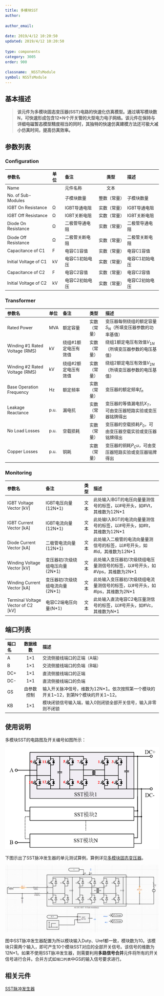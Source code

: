 ```yaml
---
title: 多模块SST
author:

author_email:

date: 2019/4/12 10:20:50
updated: 2019/4/12 10:20:50

type: components
category: 3005
order: 900

classname: _NSSTsModule
symbol: NSSTsModule
---
```

## 基本描述

> **该元件为多模块固态变压器(SST)电路的快速化仿真模型。通过填写模块数N，可快速形成包含12*N个开关管的大型电力电子网络。该元件在保持与详细电磁暂态模型精度相当的同时，其独特的快速仿真建模方法还可极大减小仿真时间，提高仿真效率。**

## 参数列表
### Configuration
| 参数名 | 单位 | 备注 | 类型 | 描述 |
| :--- | :--- | :--- | :--: | :--- |
| Name |  | 元件名称 | 文本 |  |
| No. of Sub-Modules |  | 子模块数量 | 整数（常量） | 子模块数量 |
| IGBT On Resistance | Ω | IGBT导通电阻 | 实数（常量） | IGBT导通电阻 |
| IGBT Off Resistance | Ω | IGBT关断电阻 | 实数（常量） | IGBT关断电阻 |
| Diode On Resistance | Ω | 二极管导通电阻 | 实数（常量） | 二极管导通电阻 |
| Diode Off Resistance | Ω | 二极管关断电阻 | 实数（常量） | 二极管关断电阻 |
| Capacitance of C1 | F | 电容C1容值 | 实数（常量） | 电容C1容值 |
| Initial Voltage of C1 | kV | 电容C1初始电压 | 实数（常量） | 电容C1初始电压 |
| Capacitance of C2 | F | 电容C2容值 | 实数（常量） | 电容C2容值 |
| Initial Voltage of C2 | kV | 电容C2初始电压 | 实数（常量） | 电容C2初始电压 |

### Transformer
| 参数名 | 单位 | 备注 | 类型 | 描述 |
| :--- | :--- | :--- | :--: | :--- |
| Rated Power | MVA | 额定容量 | 实数（常量） | 变压器每侧绕组的额定容量$S_N$（所填变压器参数的功率基值） |
| Winding #1 Rated Voltage (RMS) | kV | 绕组#1额定电压有效值 | 实数（常量） | 绕组1额定电压有效值$V_{1N}$（所填变压器参数的电压基值） |
| Winding #2 Rated Voltage (RMS) | kV | 绕组#2额定电压有效值 | 实数（常量） | 绕组2额定电压有效值$V_{2N}$（所填变压器参数的电压基值） |
| Base Operation Frequency | Hz | 额定频率 | 实数（常量） | 变压器的额定频率$f_n$ |
| Leakage Reactance | p.u. | 漏电抗 | 实数（常量） | 变压器的等值漏电抗$X_T$，可由变压器短路实验或变压器铭牌得出 |
| No Load Losses | p.u. | 空载损耗 | 实数（常量） | 变压器的空载损耗$P_0$，可由变压器空载实验或变压器铭牌得出 |
| Copper Losses | p.u. | 铜耗 | 实数（常量） | 变压器的铜耗$P_Cu$，可由变压器短路实验或变压器铭牌得出 |

### Monitoring
| 参数名 | 备注 | 类型 | 描述 |
| :--- | :--- | :--: | :--- |
| IGBT Voltage Vector \[kV\] | IGBT电压向量(12N*1) | 文本 | 此处输入IBGT的电压向量量测信号的标签，以#号开头，如#Vt，其维数为12N\*1 |
| IGBT Current Vector \[kA\] | IGBT电流向量(12N*1) | 文本 | 此处输I入BGT的电流向量量测信号的标签，以#号开头，如#It，其维数为12N\*1 |
| Diode Current Vector \[kA\] | 二极管电流向量(12N*1) | 文本 | 此处输入二极管的电流向量量测信号的标签，以#号开头，如#Id，其维数为12N\*1 |
| Winding Voltage Vector \[kV\] | 变压器初/次级绕组电压向量(2N*1) | 文本 | 此处输入变压器初/次级绕组电压量测信号的标签，以#号开头，如#Vps，其维数为2N\*1|
| Winding Current Vector \[kA\] | 变压器初/次级绕组电流向量(2N*1) | 文本 | 此处输入变压器初/次级绕组电流量测信号的标签，以#号开头，如#Ips，其维数为2N\*1 |
| Terminal Voltage Vector of C2 \[kV\] | 电容C2端电压向量(N*1) | 文本 | 此处输入直流电容C2电压量测信号的标签，以#号开头，如#Vc，其维数为N\*1 |


## 端口列表

| 端口名 | 数据维数 | 描述 |
| :--- | :--:  | :--- |
| A | 1×1 | 交流侧接线端口的正端（A端） |
| B | 1×1 | 交流侧接线端口的负端（B端）|
| DC+ | 1×1 | 直流侧接线端口的正端 |
| DC- | 1×1 | 直流侧接线端口的负端 |
| GS | 由参数控制 | 输入开关脉冲信号，维数为12N\*1。依次按照第一个模块的开关1\~12，到第N个模块的开关1\~12。 |
| KB | 1×1 | 模块闭锁信号输入端，输入0则闭锁全部开关信号，输入非零则不闭锁 |

## 使用说明
多模块SST的电路图及开关编号如图所示：

![电路图](./NSSTs1.png)

下图示出了SST脉冲发生器的单元测试算例，算例详见[多模块固态变压器](https://cloudpss.net/project/CloudPSSTemplate/NSSTs#/design)。

![单元测试图](./单元测试图.png)

图中SST脉冲发生器配置为所以模块输入Duty、Uref都一致，模块数为10。该模块只需两个输入，即可产生10个模块SST对应的全部开关信号。该信号的维数为12N*1。如果不使用SST脉冲发生器，则需要利用**多路信号合并**元件将所有的开关信号进行合并。合并方式如`端口列表`中GS的输入信号要求进行。

## 相关元件
[SST脉冲发生器](../../../comp_PSSControl/HVDCControlComp/FirePulseGenSST/index.md)
